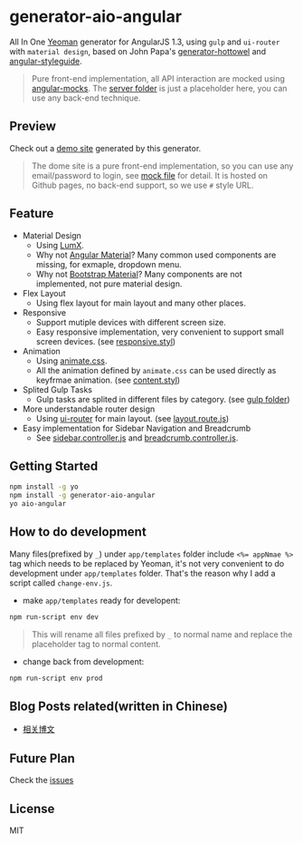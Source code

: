 # generator-aio-angular

All In One [Yeoman](http://yeoman.io) generator for AngularJS 1.3, using `gulp` and `ui-router` with `material design`, based on John Papa's [generator-hottowel](https://github.com/johnpapa/generator-hottowel) and [angular-styleguide](https://github.com/johnpapa/angular-styleguide).

> Pure front-end implementation, all API interaction are mocked using [angular-mocks](https://docs.angularjs.org/api/ngMock). The [server folder](app/templates/server) is just a placeholder here, you can use any back-end technique. 

## Preview

Check out a [demo site](http://pinkyjie.com/generator-aio-angular/#/) generated by this generator.

> The dome site is a pure front-end implementation, so you can use any email/password to login, see [mock file](app/templates/client/source/test/e2e/mocks/e2e.user.js#L23) for detail. It is hosted on Github pages, no back-end support, so we use `#` style URL.

## Feature

* Material Design
   * Using [LumX](http://ui.lumapps.com/).
   * Why not [Angular Material](https://material.angularjs.org)? Many common used components are missing, for exmaple, dropdown menu.
   * Why not [Bootstrap Material](http://fezvrasta.github.io/bootstrap-material-design/)? Many components are not implemented, not pure material design.
* Flex Layout
   * Using flex layout for main layout and many other places.
* Responsive
   * Support mutiple devices with different screen size.
   * Easy responsive implementation, very convenient to support small screen devices. (see [responsive.styl](app/templates/client/source/styles/responsive.styl))
* Animation
   * Using [animate.css](https://daneden.github.io/animate.css/).
   * All the animation defined by `animate.css` can be used directly as keyfrmae animation. (see [content.styl](app/templates/client/source/styles/layout/content.styl#L28))
* Splited Gulp Tasks
   * Gulp tasks are splited in different files by category. (see [gulp folder](app/templates/gulp))
* More understandable router design
   * Using [ui-router](https://github.com/angular-ui/ui-router) for main layout. (see [layout.route.js](app/templates/client/source/app/layout/layout.route.js))
* Easy implementation for Sidebar Navigation and Breadcrumb
   * See [sidebar.controller.js](app/templates/client/source/app/layout/sidebar.controller.js) and [breadcrumb.controller.js](app/templates/client/source/app/layout/breadcrumb.controller.js).

## Getting Started

```bash
npm install -g yo
npm install -g generator-aio-angular
yo aio-angular
```

## How to do development
Many files(prefixed by `_`) under `app/templates` folder include `<%= appNmae %>` tag which needs to be replaced by Yeoman, it's not very convenient to do development under `app/templates` folder. That's the reason why I add a script called `change-env.js`.

* make `app/templates` ready for developent:
```bash
npm run-script env dev
```
> This will rename all files prefixed by `_` to normal name and replace the placeholder tag to normal content.

* change back from development:
```bash
npm run-script env prod
```

## Blog Posts related(written in Chinese)
* [相关博文](http://pinkyjie.com/tags/generator-aio-angular/)

## Future Plan
Check the [issues](https://github.com/PinkyJie/generator-aio-angular/issues/created_by/PinkyJie)

## License

MIT



